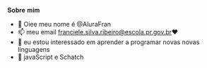 𝐒𝐨𝐛𝐫𝐞 𝐦𝐢𝐦
- 👋 Oiee meu nome é @AluraFran
- 📫 meu email franciele.silva.ribeiro@escola.pr.gov.br❤
- 👀 eu estou interessado em aprender a programar novas novas linguagens 
- 🌱 javaScript e Schatch
